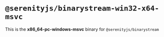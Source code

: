 # `@serenityjs/binarystream-win32-x64-msvc`

This is the **x86_64-pc-windows-msvc** binary for `@serenityjs/binarystream`
